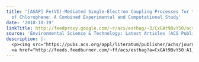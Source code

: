 ```yaml
---
title: '[ASAP] Fe(VI)-Mediated Single-Electron Coupling Processes for the Removal
  of Chlorophene: A Combined Experimental and Computational Study'
date: '2018-10-19'
linkTitle: http://feedproxy.google.com/~r/acs/esthag/~3/CxGAt9BvY50/acs.est.8b01830
source: 'Environmental Science & Technology: Latest Articles (ACS Publications)'
description: |-
  <p><img src="https://pubs.acs.org/appl/literatum/publisher/achs/journals/content/esthag/0/esthag.ahead-of-print/acs.est.8b01830/20181019/images/medium/es-2018-01830b_0009.gif" alt="TOC Graphic"/></p><div><cite>Environmental Science & Technology</cite></div><div>DOI: 10.1021/acs.est.8b01830</div><div class="feedflare">
  <a href="http://feeds.feedburner.com/~ff/acs/esthag?a=CxGAt9BvY50:A1_ka2z_GfQ:yIl2AUoC8zA"><img src="http://feeds.feedburner.com/~ff/acs/esthag?d=yIl2AUoC8zA" border="0"></img></a>
---
```

